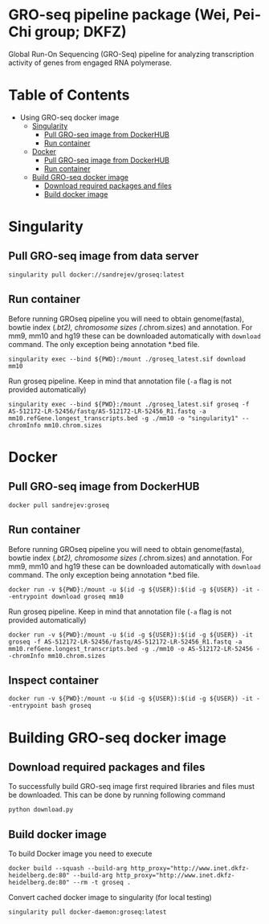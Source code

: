  GRO-seq pipeline package (Wei, Pei-Chi group; DKFZ)
====================================================
Global Run-On Sequencing (GRO-Seq) pipeline for analyzing transcription activity of genes from engaged RNA polymerase. 


Table of Contents
=================

  * Using GRO-seq docker image
    * [Singularity](#singularity) 
      * [Pull GRO-seq image from DockerHUB](#singularity-pull)
      * [Run container](#singularity-run)
    * [Docker](#docker) 
      * [Pull GRO-seq image from DockerHUB](#docker-pull)
      * [Run container](#docker-run)
    * [Build GRO-seq docker image](#build) 
      * [Download required packages and files](#build-download)
      * [Build docker image](#build-build)


<a name="singularity">Singularity</a>
====================================================

<a name="singularity-pull">Pull GRO-seq image from data server</a>
----------------------------------------------------
```console
singularity pull docker://sandrejev/groseq:latest
```

<a name="singularity-run">Run container</a>
----------------------------------------------------
Before running GROseq pipeline you will need to obtain genome(fasta), bowtie index (*.bt2), chromosome sizes (*.chrom.sizes) and annotation. For mm9, mm10 and hg19 these can be downloaded automatically with `download` command. The only exception being
annotation *.bed file.
```console
singularity exec --bind ${PWD}:/mount ./groseq_latest.sif download mm10
```

Run groseq pipeline. Keep in mind that annotation file (`-a` flag is not provided automatically)
```console
singularity exec --bind ${PWD}:/mount ./groseq_latest.sif groseq -f AS-512172-LR-52456/fastq/AS-512172-LR-52456_R1.fastq -a mm10.refGene.longest_transcripts.bed -g ./mm10 -o "singularity1" --chromInfo mm10.chrom.sizes
```




<a name="docker">Docker</a>
====================================================

<a name="docker-pull">Pull GRO-seq image from DockerHUB</a>
----------------------------------------------------
```console
docker pull sandrejev:groseq
```

<a name="docker-run">Run container</a>
----------------------------------------------------
Before running GROseq pipeline you will need to obtain genome(fasta), bowtie index (*.bt2), chromosome sizes (*.chrom.sizes) and annotation. For mm9, mm10 and hg19 these can be downloaded automatically with `download` command. The only exception being
annotation *.bed file.
```console
docker run -v ${PWD}:/mount -u $(id -g ${USER}):$(id -g ${USER}) -it --entrypoint download groseq mm10
```

Run groseq pipeline. Keep in mind that annotation file (`-a` flag is not provided automatically)
```console
docker run -v ${PWD}:/mount -u $(id -g ${USER}):$(id -g ${USER}) -it groseq -f AS-512172-LR-52456/fastq/AS-512172-LR-52456_R1.fastq -a mm10.refGene.longest_transcripts.bed -g ./mm10 -o AS-512172-LR-52456 --chromInfo mm10.chrom.sizes
```

<a name="docker-inspect">Inspect container</a>
----------------------------------------------------
```console
docker run -v ${PWD}:/mount -u $(id -g ${USER}):$(id -g ${USER}) -it --entrypoint bash groseq
```



<a name="build">Building GRO-seq docker image</a>
====================================================

<a name="build-download">Download required packages and files</a>
----------------------------------------------------
To successfully build GRO-seq image first required libraries and files must be downloaded. This can be done by running following command
```console
python download.py
```

<a name="build-build">Build docker image</a>
----------------------------------------------------
To build Docker image you need to execute
```console
docker build --squash --build-arg http_proxy="http://www.inet.dkfz-heidelberg.de:80" --build-arg http_proxy="http://www.inet.dkfz-heidelberg.de:80" --rm -t groseq .
```

Convert cached docker image to singularity (for local testing)
```console
singularity pull docker-daemon:groseq:latest
```

